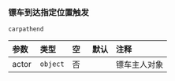 ### 镖车到达指定位置触发

`carpathend`

| 参数  | 类型     | 空   | 默认 | 注释         |
| :---- | :------- | :--- | :--- | :----------- |
| actor | `object` | 否   |      | 镖车主人对象 |

